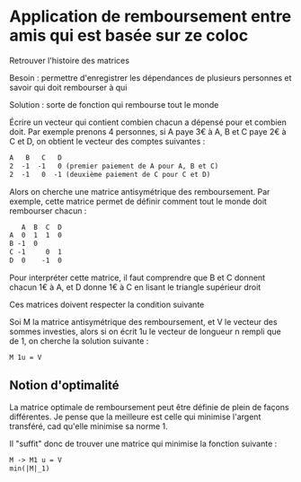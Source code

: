 # Application de remboursement entre amis qui est basée sur ze coloc

Retrouver l'histoire des matrices

Besoin : permettre d'enregistrer les dépendances de plusieurs personnes et savoir qui doit rembourser à qui

Solution : sorte de fonction qui rembourse tout le monde

Écrire un vecteur qui contient combien chacun a dépensé pour et combien doit. Par exemple prenons 4 personnes, si A paye 3€ à A, B et C paye 2€ à C et D, on obtient le vecteur des comptes suivantes :

```txt
A   B   C   D
2  -1  -1   0 (premier paiement de A pour A, B et C)
2  -1   0  -1 (deuxième paiement de C pour C et D)
```

Alors on cherche une matrice antisymétrique des remboursement. Par exemple, cette matrice permet de définir comment tout le monde doit rembourser chacun :

```txt
   A  B  C  D
A  0  1  1  0 
B -1  0
C -1     0  1
D  0    -1  0
```

Pour interpréter cette matrice, il faut comprendre que B et C donnent chacun 1€ à A, et D donne 1€ à C en lisant le triangle supérieur droit

Ces matrices doivent respecter la condition suivante

Soi M la matrice antisymétrique des remboursement, et V le vecteur des sommes investies, alors si on écrit 1u le vecteur de longueur n rempli que de 1, on cherche la solution suivante :

```txt
M 1u = V
```

## Notion d'optimalité

La matrice optimale de remboursement peut être définie de plein de façons différentes. Je pense que la meilleure est celle qui minimise l'argent transféré, cad qu'elle minimise sa norme 1.

Il "suffit" donc de trouver une matrice qui minimise la fonction suivante :

```txt
M -> M1 u = V
min(|M|_1)
```
